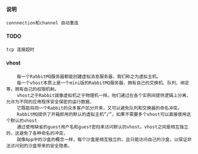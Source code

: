 #### 说明
    connnection和channel 自动重连

#### TODO
    tcp 连接超时

#### vhost
```text
    每一个RabbitMQ服务器都能创建虚拟消息服务器，我们称之为虚拟主机。
    每一个vhost本质上是一个mini版的RabbitMQ服务器，拥有自己的交换机、队列、绑定等，拥有自己的权限机制。
    vhost之于Rabbit就像虚拟机之于物理机一样。他们通过在各个实例间提供逻辑上分离，允许为不同的应用程序安全保密的运行数据，
    它既能将同一个Rabbit的众多客户区分开来，又可以避免队列和交换器的命名冲突。
    RabbitMQ提供了开箱即用的默认的虚拟主机“/”，如果不需要多个vhost可以直接使用这个默认的vhost
    通过使用缺省的guest用户名和guest密码来访问默认的vhost。vhost之间是相互独立的，这避免了各种命名的冲突，
    就像App中的沙盒的概念一样，每个沙盒是相互独立的，且只能访问自己的沙盒，以保证非法访问别的沙盒带来的安全隐患。
```
